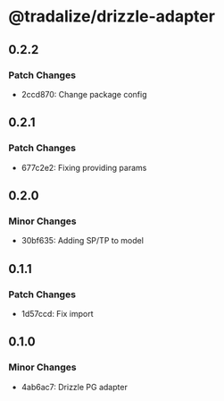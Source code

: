 # @tradalize/drizzle-adapter

## 0.2.2

### Patch Changes

- 2ccd870: Change package config

## 0.2.1

### Patch Changes

- 677c2e2: Fixing providing params

## 0.2.0

### Minor Changes

- 30bf635: Adding SP/TP to model

## 0.1.1

### Patch Changes

- 1d57ccd: Fix import

## 0.1.0

### Minor Changes

- 4ab6ac7: Drizzle PG adapter
